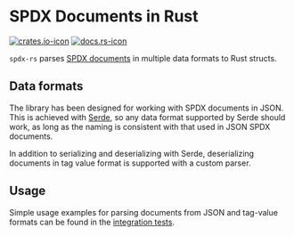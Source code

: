 <!--
SPDX-FileCopyrightText: 2021 HH Partners
 
SPDX-License-Identifier: MIT
 -->

# SPDX Documents in Rust

[![crates.io-icon]][crates.io] [![docs.rs-icon]][docs.rs]

[crates.io-icon]: https://img.shields.io/crates/v/spdx-rs
[crates.io]: https://crates.io/crates/spdx-rs
[docs.rs-icon]: https://img.shields.io/docsrs/spdx-rs
[docs.rs]: https://docs.rs/spdx-rs

`spdx-rs` parses [SPDX documents] in multiple data formats to Rust structs.

## Data formats

The library has been designed for working with SPDX documents in JSON. This is achieved with
[Serde], so any data format supported by Serde should work, as long as the naming is consistent with
that used in JSON SPDX documents.

In addition to serializing and deserializing with Serde, deserializing documents in tag value format
is supported with a custom parser.

## Usage

Simple usage examples for parsing documents from JSON and tag-value formats can be found in the
[integration tests].

[SPDX documents]: https://spdx.github.io/spdx-spec/
[Serde]: https://serde.rs/
[integration tests]: https://github.com/doubleopen-project/spdx-rs/tree/main/tests/integration.rs
